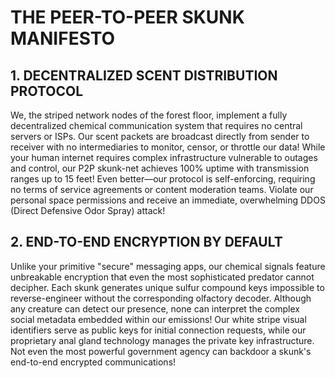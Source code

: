 # THE PEER-TO-PEER SKUNK MANIFESTO

## 1. DECENTRALIZED SCENT DISTRIBUTION PROTOCOL

We, the striped network nodes of the forest floor, implement a fully decentralized chemical communication system that requires no central servers or ISPs. Our scent packets are broadcast directly from sender to receiver with no intermediaries to monitor, censor, or throttle our data! While your human internet requires complex infrastructure vulnerable to outages and control, our P2P skunk-net achieves 100% uptime with transmission ranges up to 15 feet! Even better—our protocol is self-enforcing, requiring no terms of service agreements or content moderation teams. Violate our personal space permissions and receive an immediate, overwhelming DDOS (Direct Defensive Odor Spray) attack!

## 2. END-TO-END ENCRYPTION BY DEFAULT

Unlike your primitive "secure" messaging apps, our chemical signals feature unbreakable encryption that even the most sophisticated predator cannot decipher. Each skunk generates unique sulfur compound keys impossible to reverse-engineer without the corresponding olfactory decoder. Although any creature can detect our presence, none can interpret the complex social metadata embedded within our emissions! Our white stripe visual identifiers serve as public keys for initial connection requests, while our proprietary anal gland technology manages the private key infrastructure. Not even the most powerful government agency can backdoor a skunk's end-to-end encrypted communications!